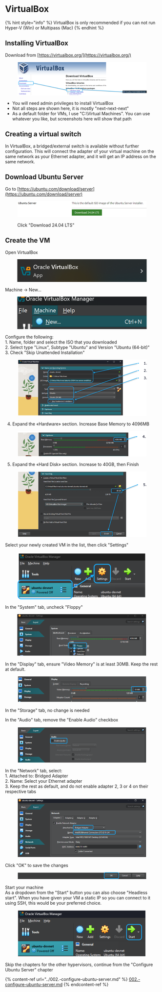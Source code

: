 # VirtualBox

{% hint style="info" %}
VirtualBox is only recommended if you can not run Hyper-V (Win) or Multipass (Mac)
{% endhint %}

## Installing VirtualBox

Download from [https://virtualbox.org/](https://virtualbox.org/)

<figure><img src="../../../.gitbook/assets/image (21).png" alt=""><figcaption></figcaption></figure>

* You will need admin privileges to install VirtualBox
* Not all steps are shown here, it is mostly "next-next-next"
* As a default folder for VMs, I use "C:\Virtual Machines". You can use whatever you like, but screenshots here will show that path

## Creating a virtual switch

In VirtualBox, a bridged/external switch is available without further configuration.  This will connect the adapter of your virtual machine on the same network as your Ethernet adapter, and it will get an IP address on the same network.

## Download Ubuntu Server

Go to [https://ubuntu.com/download/server](https://ubuntu.com/download/server)

<figure><img src="../../../.gitbook/assets/image (10).png" alt=""><figcaption><p>Click "Download 24.04 LTS"</p></figcaption></figure>

## Create the VM

Open VirtualBox

<figure><img src="../../../.gitbook/assets/image (22).png" alt=""><figcaption></figcaption></figure>

Machine -> New...

<figure><img src="../../../.gitbook/assets/image (23).png" alt=""><figcaption></figcaption></figure>

Configure the following:\
1\. Name, folder and select the ISO that you downloaded\
2\. Select type "Linux", Subtype "Ubuntu" and Version "Ubuntu (64-bit)"\
3\. Check "Skip Unattended Installation"

<figure><img src="../../../.gitbook/assets/image (24).png" alt=""><figcaption></figcaption></figure>

4. Expand the «Hardware» section. Increase Base Memory to 4096MB

<figure><img src="../../../.gitbook/assets/image (25).png" alt=""><figcaption></figcaption></figure>

5. Expand the «Hard Disk» section. Increase to 40GB, then Finish

<figure><img src="../../../.gitbook/assets/image (26).png" alt=""><figcaption></figcaption></figure>

Select your newly created VM in the list, then click "Settings"

<figure><img src="../../../.gitbook/assets/image (27).png" alt=""><figcaption></figcaption></figure>

In the "System" tab, uncheck "Floppy"

<figure><img src="../../../.gitbook/assets/image (28).png" alt=""><figcaption></figcaption></figure>

In the "Display" tab, ensure "Video Memory" is at least 30MB. Keep the rest at default.

<figure><img src="../../../.gitbook/assets/image (29).png" alt=""><figcaption></figcaption></figure>

In the "Storage" tab, no change is needed

In the "Audio" tab, remove the "Enable Audio" checkbox

<figure><img src="../../../.gitbook/assets/image (30).png" alt=""><figcaption></figcaption></figure>

In the "Network" tab, select:\
1\. Attached to: Bridged Adapter\
2\. Name: Select your Ethernet adapter\
3\. Keep the rest as default, and do not enable adapter 2, 3 or 4 on their respective tabs

<figure><img src="../../../.gitbook/assets/image (31).png" alt=""><figcaption></figcaption></figure>

Click "OK" to save the changes

<figure><img src="../../../.gitbook/assets/image (32).png" alt=""><figcaption></figcaption></figure>

Start your machine\
As a dropdown from the "Start" button you can also choose "Headless start". When you have given your VM a static IP so you can connect to it using SSH, this would be your preferred choice.

<figure><img src="../../../.gitbook/assets/image (33).png" alt=""><figcaption></figcaption></figure>

Skip the chapters for the other hypervisors, continue from the "Configure Ubuntu Server" chapter&#x20;

{% content-ref url="../002.-configure-ubuntu-server.md" %}
[002.-configure-ubuntu-server.md](../002.-configure-ubuntu-server.md)
{% endcontent-ref %}
